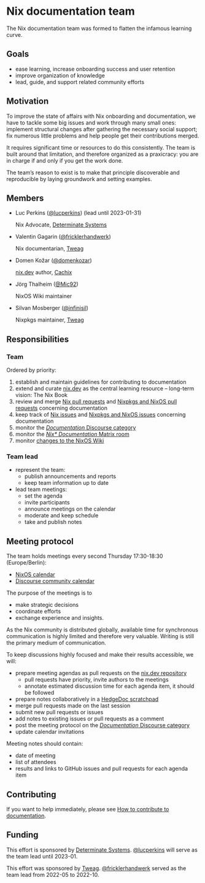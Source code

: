 # Nix documentation team

The Nix documentation team was formed to flatten the infamous learning curve.

## Goals

- ease learning, increase onboarding success and user retention
- improve organization of knowledge
- lead, guide, and support related community efforts

## Motivation

To improve the state of affairs with Nix onboarding and documentation, we have to tackle some big issues and work through many small ones:
implement structural changes after gathering the necessary social support;
fix numerous little problems and help people get their contributions merged.

It requires significant time or resources to do this consistently.
The team is built around that limitation, and therefore organized as a praxicracy:
you are in charge if and only if you get the work done.

The team’s reason to exist is to make that principle discoverable and reproducible by laying groundwork and setting examples.

## Members

- Luc Perkins ([@lucperkins]) (lead until 2023-01-31)

  Nix Advocate, [Determinate Systems]

- Valentin Gagarin ([@fricklerhandwerk])

  Nix documentarian, [Tweag]

- Domen Kožar ([@domenkozar])

  [nix.dev](http://nix.dev) author, [Cachix](https://cachix.org)

- Jörg Thalheim ([@Mic92])

  NixOS Wiki maintainer

- Silvan Mosberger ([@infinisil])

  Nixpkgs maintainer, [Tweag]

[@lucperkins]: https://github.com/lucperkins
[@fricklerhandwerk]: https://github.com/fricklerhandwerk
[@domenkozar]: https://github.com/domenkozar
[@Mic92]: https://github.com/Mic92
[@infinisil]: https://github.com/infinisil

[Determinate Systems]: https://determinate.systems
[Tweag]: https://tweag.io

## Responsibilities

### Team

Ordered by priority:
1. establish and maintain guidelines for contributing to documentation
1. extend and curate [nix.dev] as the central learning resource – long-term vision: The Nix Book
1. review and merge [Nix pull requests] and [Nixpkgs and NixOS pull requests] concerning documentation
1. keep track of [Nix issues] and [Nixpkgs and NixOS issues] concerning documentation
1. monitor the [*Documentation* Discourse category]
1. monitor the [*Nix\* Documentation* Matrix room]
1. monitor [changes to the NixOS Wiki]

[nix.dev]: https://nix.dev
[Nix pull requests]: https://github.com/NixOS/nix/pulls?q=is%3Aopen+is%3Apr+label%3Adocumentation
[Nixpkgs and NixOS pull requests]: https://github.com/NixOS/nixpkgs/pulls?q=is%3Aopen+is%3Apr+label%3A%228.has%3A+documentation%22
[Nix issues]: https://github.com/NixOS/nix/issues?q=is%3Aopen+is%3Aissue+label%3Adocumentation
[Nixpkgs and NixOS issues]: https://github.com/NixOS/nixpkgs/issues?q=is%3Aopen+is%3Aissue+label%3A%229.needs%3A+documentation%22
[*Documentation* Discourse category]: https://discourse.nixos.org/c/dev/documentation/25
[*Nix\* Documentation* Matrix room]: https://app.element.io/#/room/#docs:nixos.org
[changes to the NixOS Wiki]: https://matrix.to/#/#nixos-wiki:utzutzutz.net

### Team lead

- represent the team:
  - publish announcements and reports
  - keep team information up to date
- lead team meetings:
  - set the agenda
  - invite participants
  - announce meetings on the calendar
  - moderate and keep schedule
  - take and publish notes

## Meeting protocol

The team holds meetings every second Thursday 17:30-18:30 (Europe/Berlin):
- [NixOS calendar](https://calendar.google.com/calendar/u/0/embed?src=b9o52fobqjak8oq8lfkhg3t0qg@group.calendar.google.com)
- [Discourse community calendar](https://discourse.nixos.org/t/community-calendar/18589)

The purpose of the meetings is to
- make strategic decisions
- coordinate efforts
- exchange experience and insights.

As the Nix community is distributed globally, available time for synchronous communication is highly limited and therefore very valuable.
Writing is still the primary medium of communication.

To keep discussions highly focused and make their results accessible, we will:

- prepare meeting agendas as pull requests on the [nix.dev repository](https://github.com/NixOS/nix.dev)
  - pull requests have priority, invite authors to the meetings
  - annotate estimated discussion time for each agenda item, it should be followed
- prepare notes collaboratively in a [HedgeDoc scratchpad]
- merge pull requests made on the last session
- submit new pull requests or issues
- add notes to existing issues or pull requests as a comment
- post the meeting protocol on the [*Documentation* Discourse category]
- update calendar invitations

[HedgeDoc scratchpad]: https://pad.lassul.us/p-Y8MjU2SdSD5qO1fnpCPA?edit#

Meeting notes should contain:

- date of meeting
- list of attendees
- results and links to GitHub issues and pull requests for each agenda item

## Contributing

If you want to help immediately, please see [How to contribute to documentation](./how-to-contribute-to-documentation.md).

## Funding

This effort is sponsored by [Determinate Systems].
[@lucperkins] will serve as the team lead until 2023-01.

This effort was sponsored by [Tweag].
[@fricklerhandwerk] served as the team lead from 2022-05 to 2022-10.

